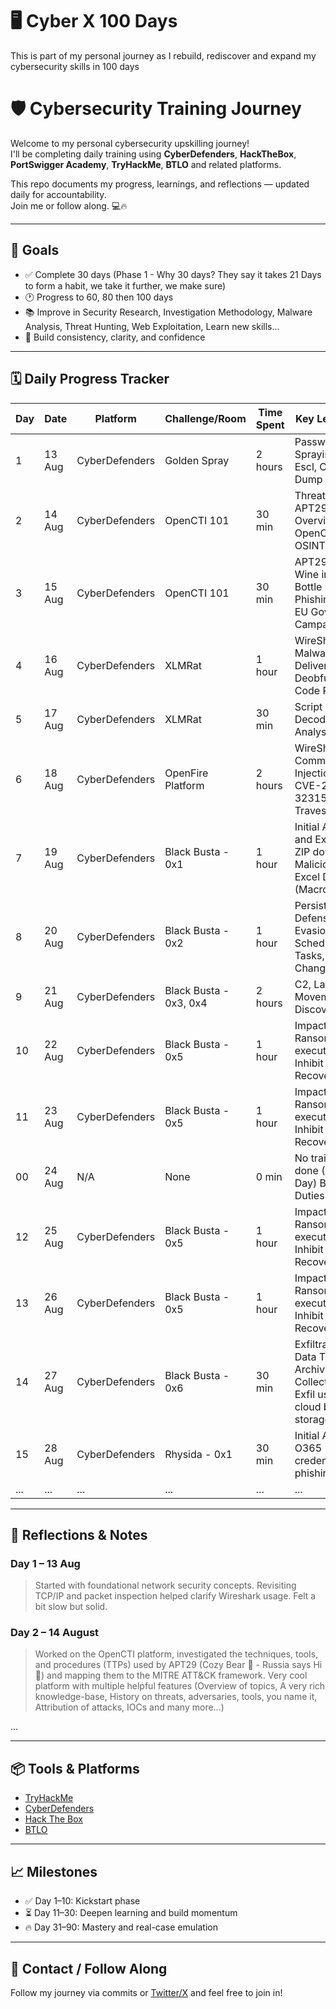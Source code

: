 # :desktop_computer: Cyber X 100 Days
This is part of my personal journey as I rebuild, rediscover and expand my cybersecurity skills in 100 days 

# 🛡️ Cybersecurity Training Journey 

Welcome to my personal cybersecurity upskilling journey!  
I'll be completing daily training using **CyberDefenders**, **HackTheBox**, **PortSwigger Academy**, **TryHackMe**, **BTLO** and related platforms.

This repo documents my progress, learnings, and reflections — updated daily for accountability.  
Join me or follow along. 💻🔥

---

## 🎯 Goals

- ✅ Complete 30 days (Phase 1 - Why 30 days? They say it takes 21 Days to form a habit, we take it further, we make sure)
- 🕐 Progress to 60, 80 then 100 days
- 📚 Improve in Security Research, Investigation Methodology, Malware Analysis, Threat Hunting, Web Exploitation, Learn new skills...
- 🚀 Build consistency, clarity, and confidence

---

## 🗓️ Daily Progress Tracker

| Day | Date       | Platform        | Challenge/Room                 | Time Spent | Key Learnings                        | Status    |
|-----|------------|------------------|--------------------------------|------------|--------------------------------------|-----------|
| 1   | 13 Aug     | CyberDefenders   | Golden Spray                   | 2 hours    | Password Spraying, Priv Escl, Cred Dump | ✅ Done    |
| 2   | 14 Aug     | CyberDefenders   | OpenCTI 101                    | 30 min     | Threat Intel, APT29 Ops Overview, OpenCTI, OSINT     | ✅ Done |
| 3   | 15 Aug     | CyberDefenders   | OpenCTI 101                    | 30 min     | APT29 Old Wine in New Bottle Phishing, 2023 EU Gov Campaigns  | ✅ Done  |
| 4   | 16 Aug     | CyberDefenders   | XLMRat                         | 1 hour     | WireShark, Malware Delivery, Deobfuscation, Code Review | 🔁 Incomplete  |
| 5   | 17 Aug     | CyberDefenders   | XLMRat                         | 30 min     | Script Decoding & Analysis               | 🔁 Incomplete  |
| 6   | 18 Aug     | CyberDefenders   | OpenFire Platform              | 2 hours    | WireShark, Command Injection, CVE-2023-32315, Path Travesal | ✅ Done  |
| 7   | 19 Aug     | CyberDefenders   | Black Busta - 0x1              | 1 hour     | Initial Access and Execution, ZIP download, Malicious Excel Doc (Macros) | ✅ Done  |
| 8   | 20 Aug     | CyberDefenders   | Black Busta - 0x2              | 1 hour     | Persistence & Defense Evasion, Scheduled Tasks, Registry Changes  | ✅ Done  |
| 9   | 21 Aug     | CyberDefenders   | Black Busta - 0x3, 0x4         | 2 hours    | C2, Lateral Movement & Discovery,   | ✅ Done  |
| 10  | 22 Aug     | CyberDefenders   | Black Busta - 0x5              | 1 hour     | Impact, Ransomware execution, Inhibit System Recovery | ⏳ In-Progress  |
| 11  | 23 Aug     | CyberDefenders   | Black Busta - 0x5              | 1 hour     | Impact, Ransomware execution, Inhibit System Recovery | ⏳ In-Progress  |
| 00  | 24 Aug     | N/A              | None                           | 0 min      | No training done (AFK All Day) Brass Duties  | ⛔ N/A  |
| 12  | 25 Aug     | CyberDefenders   | Black Busta - 0x5              | 1 hour     | Impact, Ransomware execution, Inhibit System Recovery | ⏳ In-Progress  |
| 13  | 26 Aug     | CyberDefenders   | Black Busta - 0x5              | 1 hour     | Impact, Ransomware execution, Inhibit System Recovery | ⏳ In-Progress  |
| 14  | 27 Aug     | CyberDefenders   | Black Busta - 0x6              | 30 min     | Exfiltration & Data Theft: Archiving & Collection, Exfil using cloud based storage  |  ✅ Done  |
| 15  | 28 Aug     | CyberDefenders   | Rhysida - 0x1                  | 30 min     | Initial Access, O365 credential phishing | ⏳ In-Progress  |
| ... | ...        | ...              | ...                            | ...        | ...                                  | ...       |

---

## 🧠 Reflections & Notes

### Day 1 – 13 Aug
> Started with foundational network security concepts. Revisiting TCP/IP and packet inspection helped clarify Wireshark usage. Felt a bit slow but solid.

### Day 2 – 14 August
> Worked on the OpenCTI platform, investigated the techniques, tools, and procedures (TTPs) used by APT29 (Cozy Bear :bear: - Russia says Hi :wave:) and mapping them to the MITRE ATT&CK framework. Very cool platform with multiple helpful features (Overview of topics, A very rich knowledge-base, History on threats, adversaries, tools, you name it, Attribution of attacks, IOCs and many more...)

...

---

## 📦 Tools & Platforms

- [TryHackMe](https://tryhackme.com/)
- [CyberDefenders](https://cyberdefenders.org/)
- [Hack The Box](https://www.hackthebox.com/) 
- [BTLO](https://blueteamlabs.online/)

---

## 📈 Milestones

- ✅ Day 1–10: Kickstart phase
- ⏳ Day 11–30: Deepen learning and build momentum
- 🔥 Day 31–90: Mastery and real-case emulation

---

## 💬 Contact / Follow Along

Follow my journey via commits or [Twitter/X](https://x.com/yourprofile) and feel free to join in!


